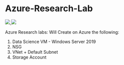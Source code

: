 # Azure-Research-Lab
<a href="https://portal.azure.com/#create/Microsoft.Template/uri/https%3A%2F%2Fraw.githubusercontent.com%2Fshachafc%2FAzure-Research-Lab%2Fmaster%2Ftemplate.json
" target="_blank">
  <img src="https://aka.ms/deploytoazurebutton"/>
</a>
<a href="http://armviz.io/#/?load=https://raw.githubusercontent.com/shachafc/Azure-Research-Lab/master/template.json" target="_blank">
    <img src="http://armviz.io/visualizebutton.png"/>
</a>


Azure Research labs:
Will Create on Azure the following:

1. Data Science VM - Windows Server 2019
2. NSG
3. VNet + Default Subnet
4. Storage Account

